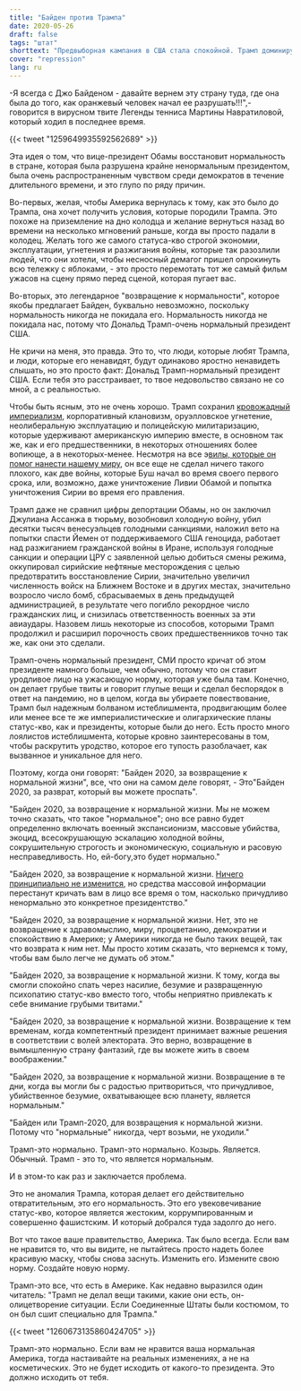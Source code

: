 ```yaml
---
title: "Байден против Трампа"
date: 2020-05-26
draft: false
tags: "штат"
shorttext: "Предвыборная кампания в США стала спокойной. Трамп доминирует на сцене с достоверно причудливыми заявлениями, в то время как Байден ныряет в течение двух месяцев."
cover: "repression"
lang: ru
---
```


-Я всегда с Джо Байденом - давайте вернем эту страну туда, где она была до того, как оранжевый человек начал ее разрушать!!!",- говорится в вирусном твите Легенды тенниса Мартины Навратиловой, который ходил в последнее время.

{{< tweet "1259649935592562689" >}}

Эта идея о том, что вице-президент Обамы восстановит нормальность в стране, которая была разрушена крайне ненормальным президентом, была очень распространенным чувством среди демократов в течение длительного времени, и это глупо по ряду причин.

Во-первых, желая, чтобы Америка вернулась к тому, как это было до Трампа, она хочет получить условия, которые породили Трампа. Это похоже на приземление на дно колодца и желание вернуться назад во времени на несколько мгновений раньше, когда вы просто падали в колодец. Желать того же самого статуса-кво строгой экономии, эксплуатации, угнетения и разжигания войны, которые так разозлили людей, что они хотели, чтобы несносный демагог пришел опрокинуть всю тележку с яблоками, - это просто перемотать тот же самый фильм ужасов на сцену прямо перед сценой, которая пугает вас.

Во-вторых, это легендарное "возвращение к нормальности", которое якобы предлагает Байден, буквально невозможно, поскольку нормальность никогда не покидала его. Нормальность никогда не покидала нас, потому что Дональд Трамп-очень нормальный президент США.

Не кричи на меня, это правда. Это то, что люди, которые любят Трампа, и люди, которые его ненавидят, будут одинаково яростно ненавидеть слышать, но это просто факт: Дональд Трамп-нормальный президент США. Если тебя это расстраивает, то твое недовольство связано не со мной, а с реальностью.

Чтобы быть ясным, это не очень хорошо. Трамп сохранил [кровожадный империализм](https://medium.com/@caityjohnstone/the-persistent-myth-that-trump-opposes-war-11c3453d4917 "The Persistent Myth That Trump Opposes War"), корпоративный клановизм, оруэлловское угнетение, неолиберальную эксплуатацию и полицейскую милитаризацию, которые удерживают американскую империю вместе, в основном так же, как и его предшественники, в некоторых отношениях более вопиюще, а в некоторых-менее. Несмотря на все э[вилы, которые он помог нанести нашему миру](https://medium.com/@caityjohnstone/trump-supporters-are-george-w-bush-supporters-larping-as-ron-paul-supporters-6bfeef069183 "Trump Supporters Are George W Bush Supporters LARPing As Ron Paul Supporters"), он все еще не сделал ничего такого плохого, как две войны, которые Буш начал во время своего первого срока, или, возможно, даже уничтожение Ливии Обамой и попытка уничтожения Сирии во время его правления.

Трамп даже не сравнил цифры депортации Обамы, но он заключил Джулиана Ассанжа в тюрьму, возобновил холодную войну, убил десятки тысяч венесуэльцев голодными санкциями, наложил вето на попытки спасти Йемен от поддерживаемого США геноцида, работает над разжиганием гражданской войны в Иране, используя голодные санкции и операции ЦРУ с заявленной целью добиться смены режима, оккупировал сирийские нефтяные месторождения с целью предотвратить восстановление Сирии, значительно увеличил численность войск на Ближнем Востоке и в других местах, значительно возросло число бомб, сбрасываемых в день предыдущей администрацией, в результате чего погибло рекордное число гражданских лиц, и снизилась ответственность военных за эти авиаудары. Назовем лишь некоторые из способов, которыми Трамп продолжил и расширил порочность своих предшественников точно так же, как они это сделали.

Трамп-очень нормальный президент, СМИ просто кричат об этом президенте намного больше, чем обычно, потому что он ставит уродливое лицо на ужасающую норму, которая уже была там. Конечно, он делает грубые твиты и говорит глупые вещи и сделал беспорядок в ответ на пандемию, но в целом, когда вы убираете повествование, Трамп был надежным болваном истеблишмента, продвигающим более или менее все те же империалистические и олигархические планы статус-кво, как и президенты, которые были до него. Есть просто много лоялистов истеблишмента, которые кровно заинтересованы в том, чтобы раскрутить уродство, которое его тупость разоблачает, как вызванное и уникальное для него.

Поэтому, когда они говорят: "Байден 2020, за возвращение к нормальной жизни", все, что они на самом деле говорят, - Это"Байден 2020, за разврат, который вы можете проспать".

"Байден 2020, за возвращение к нормальной жизни. Мы не можем точно сказать, что такое "нормальное"; оно все равно будет определенно включать военный экспансионизм, массовые убийства, экоцид, всесокрушающую эскалацию холодной войны, сокрушительную строгость и экономическую, социальную и расовую несправедливость. Но, ей-богу,это будет нормально."

"Байден 2020, за возвращение к нормальной жизни. [Ничего принципиально не изменится](https://www.salon.com/2019/06/19/joe-biden-to-rich-donors-nothing-would-fundamentally-change-if-hes-elected/ "Joe Biden to rich donors: 'Nothing would fundamentally change' if he's elected"), но средства массовой информации перестанут кричать вам в лицо все время о том, насколько причудливо ненормально это конкретное президентство."

"Байден 2020, за возвращение к нормальной жизни. Нет, это не возвращение к здравомыслию, миру, процветанию, демократии и спокойствию в Америке; у Америки никогда не было таких вещей, так что возврата к ним нет. Мы просто хотим сказать, что вернемся к тому, чтобы вам было легче не думать об этом."

"Байден 2020, за возвращение к нормальной жизни. К тому, когда вы смогли спокойно спать через насилие, безумие и развращенную психопатию статус-кво вместо того, чтобы неприятно привлекать к себе внимание грубыми твитами."

"Байден 2020, за возвращение к нормальной жизни. Возвращение к тем временам, когда компетентный президент принимает важные решения в соответствии с волей электората. Это верно, возвращение в вымышленную страну фантазий, где вы можете жить в своем воображении."

"Байден 2020, за возвращение к нормальной жизни. Возвращение в те дни, когда вы могли бы с радостью притвориться, что причудливое, убийственное безумие, охватывающее всю планету, является нормальным."

"Байден или Трамп-2020, для возвращения к нормальной жизни. Потому что "нормальные" никогда, черт возьми, не уходили."

Трамп-это нормально. Трамп-это нормально. Козырь. Является. Обычный. Трамп - это то, что является нормальным.

И в этом-то как раз и заключается проблема.

Это не аномалия Трампа, которая делает его действительно отвратительным, это его нормальность. Это его увековечивание статус-кво, которое является жестоким, коррумпированным и совершенно фашистским. И который добрался туда задолго до него.

Вот что такое ваше правительство, Америка. Так было всегда. Если вам не нравится то, что вы видите, не пытайтесь просто надеть более красивую маску, чтобы снова заснуть. Изменить его. Измените свою норму. Создайте новую норму.

Трамп-это все, что есть в Америке. Как недавно выразился один читатель: "Трамп не делал вещи такими, какие они есть, он-олицетворение ситуации. Если Соединенные Штаты были костюмом, то он был сшит специально для Трампа."

{{< tweet "1260673135860424705" >}}

Трамп-это нормально. Если вам не нравится ваша нормальная Америка, тогда настаивайте на реальных изменениях, а не на косметических. Это не будет исходить от какого-то президента. Это должно исходить от тебя.
